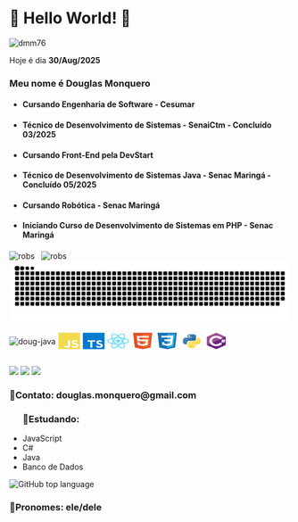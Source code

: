 <h1>🚀 Hello World! 🥇</h1>
<p align="left"> <img src="https://komarev.com/ghpvc/?username=dmm76&label=Profile%20views&color=0e75b6&style=flat" alt="dmm76" /> </p>

<!-- DATE_PLACEHOLDER -->
Hoje é dia **30/Aug/2025**
<!-- END_DATE_PLACEHOLDER -->

<div>
  <h3>Meu nome é Douglas Monquero</h3>
<ul>
   <li><h4> Cursando Engenharia de Software - Cesumar</h4></li>
   <li><h4>Técnico de Desenvolvimento de Sistemas - SenaiCtm - Concluído 03/2025</h4></li>
   <li><h4>Cursando Front-End pela DevStart</h4></li>
   <li><h4>Técnico de Desenvolvimento de Sistemas Java - Senac Maringá - Concluído 05/2025</h4></li>
  <li><h4>Cursando Robótica - Senac Maringá</h4></li>
  <li><h4>Iniciando Curso de Desenvolvimento de Sistemas em PHP - Senac Maringá</h4></li>
</ul>
</div>

<div align="">
  <img align="center" ; src="https://github-readme-stats.vercel.app/api/top-langs?username=dmm76&layout=compact&bg_color=d9d9d9&border_color=ffffff&text_color=000000&title_color=000000&size_weight=0&count_weight=1" alt="robs" height = "150em"/> 
 &nbsp;

  <img align="center" src="https://github-readme-stats.vercel.app/api?username=dmm76&bg_color=d9d9d9&border_color=ffffff&text_color=000000&title_color=000000" alt="robs" height = "150em"  />


<picture>
  <source
    media="(prefers-color-scheme: dark)"
    srcset="https://raw.githubusercontent.com/platane/snk/output/github-contribution-grid-snake-dark.svg"
  />
  <source
    media="(prefers-color-scheme: light)"
    srcset="https://raw.githubusercontent.com/platane/snk/output/github-contribution-grid-snake.svg"
  />
  <img
    alt="github contribution grid snake animation"
    src="https://raw.githubusercontent.com/platane/snk/output/github-contribution-grid-snake.svg"
  />
</picture>


<div style="display: inline_block"><br>
  <img align="center" alt="doug-java" height="50" width="60" src="https://cdn.jsdelivr.net/gh/devicons/devicon@latest/icons/java/java-original-wordmark.svg" />
  <img align="center" alt="doug-Js" height="30" width="40" src="https://raw.githubusercontent.com/devicons/devicon/master/icons/javascript/javascript-plain.svg">
  <img align="center" alt="doug-Ts" height="30" width="40" src="https://raw.githubusercontent.com/devicons/devicon/master/icons/typescript/typescript-plain.svg">
  <img align="center" alt="doug-React" height="30" width="40" src="https://raw.githubusercontent.com/devicons/devicon/master/icons/react/react-original.svg">
  <img align="center" alt="doug-HTML" height="30" width="40" src="https://raw.githubusercontent.com/devicons/devicon/master/icons/html5/html5-original.svg">
  <img align="center" alt="doug-CSS" height="30" width="40" src="https://raw.githubusercontent.com/devicons/devicon/master/icons/css3/css3-original.svg">
  <img align="center" alt="doug-Python" height="30" width="40" src="https://raw.githubusercontent.com/devicons/devicon/master/icons/python/python-original.svg">
  <img align="center" alt="doug-Csharp" height="30" width="40" src="https://raw.githubusercontent.com/devicons/devicon/master/icons/csharp/csharp-original.svg">
</div>
  
  ##
 
<div> 
 <a href="https://discord.gg/dmm76" target="_blank"><img src="https://img.shields.io/badge/Discord-7289DA?style=for-the-badge&logo=discord&logoColor=white" target="_blank"></a> 
  <a href = "mailto:douglas.monquero@gmail.com@gmail.com"><img src="https://img.shields.io/badge/-Gmail-%23333?style=for-the-badge&logo=gmail&logoColor=white" target="_blank"></a>
  <a href="https://www.linkedin.com/in/douglas-monquero" target="_blank"><img src="https://img.shields.io/badge/-LinkedIn-%230077B5?style=for-the-badge&logo=linkedin&logoColor=white" target="_blank"></a> 
  
</div>

<h3>🧾Contato: douglas.monquero@gmail.com</h3>
<ul>
  <h3>📘Estudando:</h3>
  <li>JavaScript</li>
  <li>C#</li>
  <li>Java</li>
  <li>Banco de Dados</li>
</ul>

![GitHub top language](https://img.shields.io/github/languages/top/dmm76/teste-unitario)

<h3>👦Pronomes: ele/dele</h3>

